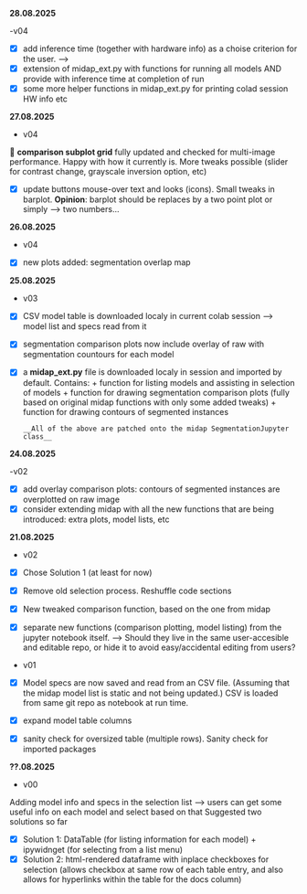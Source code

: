 **28.08.2025**

-v04

+ [X] add inference time (together with hardware info) as a choise criterion for the user. --> 
+ [X] extension of midap_ext.py with functions for running all models AND provide with inference time at completion of run
+ [X] some more helper functions in midap_ext.py for printing colad session HW info etc

**27.08.2025**
 - v04
  
🏁 **comparison subplot grid** fully updated and checked for multi-image performance. Happy with how it currently is. More tweaks possible (slider for contrast change, grayscale inversion option, etc)
+ [X] update buttons mouse-over text and looks (icons). Small tweaks in barplot. **Opinion**: barplot should be replaces by a two point plot or simply --> two numbers...

**26.08.2025**
- v04
+ [X] new plots added: segmentation overlap map

**25.08.2025**

- v03
+ [X] CSV model table is downloaded localy in current colab session --> model list and specs read from it
+ [X] segmentation comparison plots now include overlay of raw with segmentation countours for each model
+ [X] a **midap_ext.py** file is downloaded localy in session and imported by default. Contains:
      + function for listing models and assisting in selection of models
      + function for drawing segmentation comparison plots (fully based on original midap functions with only some added tweaks)
      + function for drawing contours of segmented instances
      
      __All of the above are patched onto the midap SegmentationJupyter class__

**24.08.2025**

-v02
+ [X] add overlay comparison plots: contours of segmented instances are overplotted on raw image
+ [X] consider extending midap with all the new functions that are being introduced: extra plots, model lists, etc

**21.08.2025**

- v02
+ [X] Chose Solution 1 (at least for now)
+ [X] Remove old selection process. Reshuffle code sections
+ [X] New tweaked comparison function, based on the one from midap
+ [X] separate new functions (comparison plotting, model listing) from the jupyter notebook itself. --> Should they live in the same user-accesible and editable repo, or hide it to avoid easy/accidental editing from users?
      

- v01
+ [X] Model specs are now saved and read from an CSV file. (Assuming that the midap model list is static and not being updated.) CSV is loaded from same git repo as notebook at run time.
+ [X] expand model table columns
+ [X] sanity check for oversized table (multiple rows). Sanity check for imported packages


**??.08.2025**

- v00
  
Adding model info and specs in the selection list --> users can get some useful info on each model and select based on that
Suggested two solutions so far
+ [X] Solution 1: DataTable (for listing information for each model) + ipywidnget (for selecting from a list menu)
+ [X] Solution 2: html-rendered dataframe with inplace checkboxes for selection (allows checkbox at same row of each table entry, and also allows for hyperlinks within the table for the docs column)
